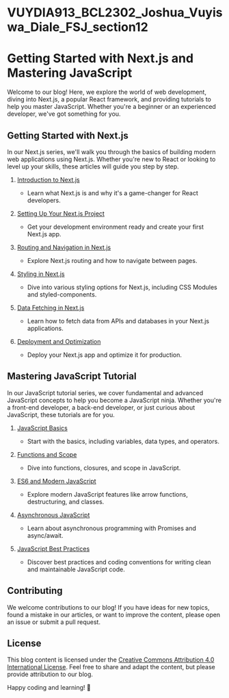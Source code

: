 # VUYDIA913_BCL2302_Joshua_Vuyiswa_Diale_FSJ_section12

# Getting Started with Next.js and Mastering JavaScript

Welcome to our blog! Here, we explore the world of web development, diving into Next.js, a popular React framework, and providing tutorials to help you master JavaScript. Whether you're a beginner or an experienced developer, we've got something for you.

## Getting Started with Next.js

In our Next.js series, we'll walk you through the basics of building modern web applications using Next.js. Whether you're new to React or looking to level up your skills, these articles will guide you step by step.

1. [Introduction to Next.js](/nextjs/introduction.md)
   - Learn what Next.js is and why it's a game-changer for React developers.

2. [Setting Up Your Next.js Project](/nextjs/setup.md)
   - Get your development environment ready and create your first Next.js app.

3. [Routing and Navigation in Next.js](/nextjs/routing.md)
   - Explore Next.js routing and how to navigate between pages.

4. [Styling in Next.js](/nextjs/styling.md)
   - Dive into various styling options for Next.js, including CSS Modules and styled-components.

5. [Data Fetching in Next.js](/nextjs/data-fetching.md)
   - Learn how to fetch data from APIs and databases in your Next.js applications.

6. [Deployment and Optimization](/nextjs/deployment.md)
   - Deploy your Next.js app and optimize it for production.

## Mastering JavaScript Tutorial

In our JavaScript tutorial series, we cover fundamental and advanced JavaScript concepts to help you become a JavaScript ninja. Whether you're a front-end developer, a back-end developer, or just curious about JavaScript, these tutorials are for you.

1. [JavaScript Basics](/javascript/basics.md)
   - Start with the basics, including variables, data types, and operators.

2. [Functions and Scope](/javascript/functions-scope.md)
   - Dive into functions, closures, and scope in JavaScript.

3. [ES6 and Modern JavaScript](/javascript/es6.md)
   - Explore modern JavaScript features like arrow functions, destructuring, and classes.

4. [Asynchronous JavaScript](/javascript/asynchronous.md)
   - Learn about asynchronous programming with Promises and async/await.

5. [JavaScript Best Practices](/javascript/best-practices.md)
   - Discover best practices and coding conventions for writing clean and maintainable JavaScript code.

## Contributing

We welcome contributions to our blog! If you have ideas for new topics, found a mistake in our articles, or want to improve the content, please open an issue or submit a pull request.

## License

This blog content is licensed under the [Creative Commons Attribution 4.0 International License](https://creativecommons.org/licenses/by/4.0/). Feel free to share and adapt the content, but please provide attribution to our blog.

Happy coding and learning! 🚀
